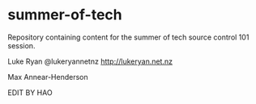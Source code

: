 summer-of-tech
==============

Repository containing content for the summer of tech source control 101 session.


Luke Ryan @lukeryannetnz http://lukeryan.net.nz

Max Annear-Henderson

EDIT BY HAO